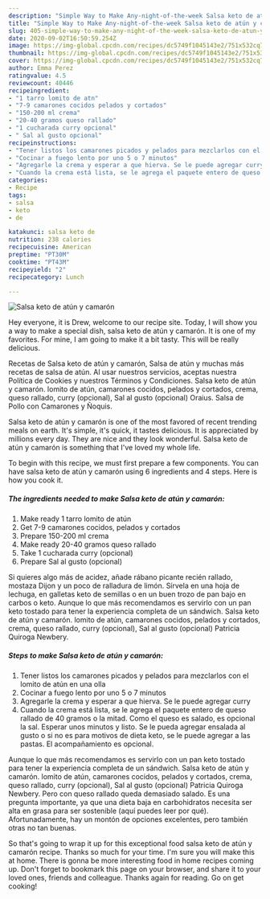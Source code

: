 ```yaml
---
description: "Simple Way to Make Any-night-of-the-week Salsa keto de atún y camarón"
title: "Simple Way to Make Any-night-of-the-week Salsa keto de atún y camarón"
slug: 405-simple-way-to-make-any-night-of-the-week-salsa-keto-de-atun-y-camaron
date: 2020-09-02T16:50:59.254Z
image: https://img-global.cpcdn.com/recipes/dc5749f1045143e2/751x532cq70/salsa-keto-de-atun-y-camaron-foto-principal.jpg
thumbnail: https://img-global.cpcdn.com/recipes/dc5749f1045143e2/751x532cq70/salsa-keto-de-atun-y-camaron-foto-principal.jpg
cover: https://img-global.cpcdn.com/recipes/dc5749f1045143e2/751x532cq70/salsa-keto-de-atun-y-camaron-foto-principal.jpg
author: Emma Perez
ratingvalue: 4.5
reviewcount: 40446
recipeingredient:
- "1 tarro lomito de atn"
- "7-9 camarones cocidos pelados y cortados"
- "150-200 ml crema"
- "20-40 gramos queso rallado"
- "1 cucharada curry opcional"
- " Sal al gusto opcional"
recipeinstructions:
- "Tener listos los camarones picados y pelados para mezclarlos con el lomito de atún en una olla"
- "Cocinar a fuego lento por uno 5 o 7 minutos"
- "Agregarle la crema y esperar a que hierva. Se le puede agregar curry"
- "Cuando la crema está lista, se le agrega el paquete entero de queso rallado de 40 gramos o la mitad. Como el queso es salado, es opcional la sal. Esperar unos minutos y listo. Se le pueda agregar ensalada al gusto o si no es para motivos de dieta keto, se le puede agregar a las pastas. El acompañamiento es opcional."
categories:
- Recipe
tags:
- salsa
- keto
- de

katakunci: salsa keto de 
nutrition: 238 calories
recipecuisine: American
preptime: "PT30M"
cooktime: "PT43M"
recipeyield: "2"
recipecategory: Lunch

---
```



![Salsa keto de atún y camarón](https://img-global.cpcdn.com/recipes/dc5749f1045143e2/751x532cq70/salsa-keto-de-atun-y-camaron-foto-principal.jpg)

Hey everyone, it is Drew, welcome to our recipe site. Today, I will show you a way to make a special dish, salsa keto de atún y camarón. It is one of my favorites. For mine, I am going to make it a bit tasty. This will be really delicious.

Recetas de Salsa keto de atún y camarón, Salsa de atún y muchas más recetas de salsa de atún. Al usar nuestros servicios, aceptas nuestra Política de Cookies y nuestros Términos y Condiciones. Salsa keto de atún y camarón. lomito de atún, camarones cocidos, pelados y cortados, crema, queso rallado, curry (opcional), Sal al gusto (opcional) Oraius. Salsa de Pollo con Camarones y Ñoquis.

Salsa keto de atún y camarón is one of the most favored of recent trending meals on earth. It's simple, it's quick, it tastes delicious. It is appreciated by millions every day. They are nice and they look wonderful. Salsa keto de atún y camarón is something that I've loved my whole life.


To begin with this recipe, we must first prepare a few components. You can have salsa keto de atún y camarón using 6 ingredients and 4 steps. Here is how you cook it.

<!--inarticleads1-->

##### The ingredients needed to make Salsa keto de atún y camarón:

1. Make ready 1 tarro lomito de atún
1. Get 7-9 camarones cocidos, pelados y cortados
1. Prepare 150-200 ml crema
1. Make ready 20-40 gramos queso rallado
1. Take 1 cucharada curry (opcional)
1. Prepare  Sal al gusto (opcional)


Si quieres algo más de acidez, añade rábano picante recién rallado, mostaza Dijon y un poco de ralladura de limón. Sírvela en una hoja de lechuga, en galletas keto de semillas o en un buen trozo de pan bajo en carbos o keto. Aunque lo que más recomendamos es servirlo con un pan keto tostado para tener la experiencia completa de un sándwich. Salsa keto de atún y camarón. lomito de atún, camarones cocidos, pelados y cortados, crema, queso rallado, curry (opcional), Sal al gusto (opcional) Patricia Quiroga Newbery. 

<!--inarticleads2-->

##### Steps to make Salsa keto de atún y camarón:

1. Tener listos los camarones picados y pelados para mezclarlos con el lomito de atún en una olla
1. Cocinar a fuego lento por uno 5 o 7 minutos
1. Agregarle la crema y esperar a que hierva. Se le puede agregar curry
1. Cuando la crema está lista, se le agrega el paquete entero de queso rallado de 40 gramos o la mitad. Como el queso es salado, es opcional la sal. Esperar unos minutos y listo. Se le pueda agregar ensalada al gusto o si no es para motivos de dieta keto, se le puede agregar a las pastas. El acompañamiento es opcional.


Aunque lo que más recomendamos es servirlo con un pan keto tostado para tener la experiencia completa de un sándwich. Salsa keto de atún y camarón. lomito de atún, camarones cocidos, pelados y cortados, crema, queso rallado, curry (opcional), Sal al gusto (opcional) Patricia Quiroga Newbery. Pero con queso rallado queda demasiado salado. Es una pregunta importante, ya que una dieta baja en carbohidratos necesita ser alta en grasa para ser sostenible (aquí puedes leer por qué). Afortunadamente, hay un montón de opciones excelentes, pero también otras no tan buenas. 

So that's going to wrap it up for this exceptional food salsa keto de atún y camarón recipe. Thanks so much for your time. I'm sure you will make this at home. There is gonna be more interesting food in home recipes coming up. Don't forget to bookmark this page on your browser, and share it to your loved ones, friends and colleague. Thanks again for reading. Go on get cooking!
